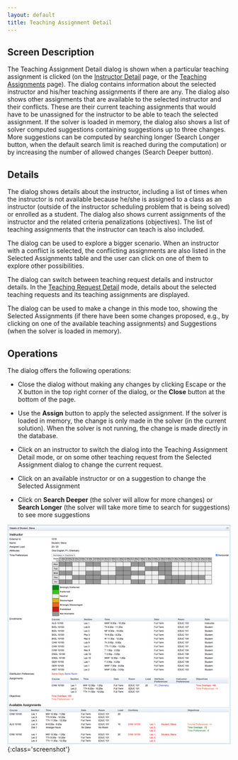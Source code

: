 ```yaml
---
layout: default
title: Teaching Assignment Detail
---
```



## Screen Description


 The Teaching Assignment Detail dialog is shown when a particular teaching assignment is clicked (on the [Instructor Detail](instructor-detail) page, or the [Teaching Assignments](teaching-assignments) page). The dialog contains information about the selected instructor and his/her teaching assignments if there are any. The dialog also shows other assignments that are available to the selected instructor and their conflicts. These are their current teaching assignments that would have to be unassigned for the instructor to be able to teach the selected assignment. If the solver is loaded in memory, the dialog also shows a list of solver computed suggestions containing suggestions up to three changes. More suggestions can be computed by searching longer (Search Longer button, when the default search limit is reached during the computation) or by increasing the number of allowed changes (Search Deeper button).

## Details


 The dialog shows details about the instructor, including a list of times when the instructor is not available because he/she is assigned to a class as an instructor (outside of the instructor scheduling problem that is being solved) or enrolled as a student. The dialog also shows current assignments of the instructor and the related criteria penalizations (objectives). The list of teaching assignments that the instructor can teach is also included.


 The dialog can be used to explore a bigger scenario. When an instructor with a conflict is selected, the conflicting assignments are also listed in the Selected Assignments table and the user can click on one of them to explore other possibilities.


 The dialog can switch between teaching request details and instructor details. In the [Teaching Request Detail](teaching-request-detail) mode, details about the selected teaching requests and its teaching assignments are displayed.


 The dialog can be used to make a change in this mode too, showing the Selected Assignments (if there have been some changes proposed, e.g., by clicking on one of the available teaching assignments) and Suggestions (when the solver is loaded in memory).

## Operations


 The dialog offers the following operations:

* Close the dialog without making any changes by clicking Escape or the X button in the top right corner of the dialog, or the **Close** button at the bottom of the page.

* Use the **Assign** button to apply the selected assignment. If the solver is loaded in memory, the change is only made in the solver (in the current solution). When the solver is not running, the change is made directly in the database.

* Click on an instructor to switch the dialog into the Teaching Assignment Detail mode, or on some other teaching request from the Selected Assignment dialog to change the current request.

* Click on an available instructor or on a suggestion to change the Selected Assignment

* Click on **Search Deeper** (the solver will allow for more changes) or **Search Longer** (the solver will take more time to search for suggestions) to see more suggestions


![Teaching Assignment Detail](images/teaching-assignment-detail-1.png){:class='screenshot'}
